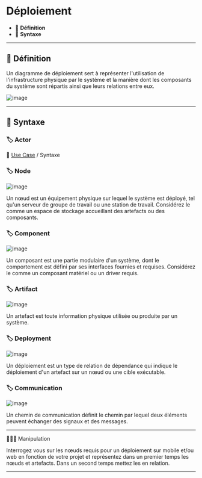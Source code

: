 # Déploiement

* 🔖 **Définition**
* 🔖 **Syntaxe**

___

## 📑 Définition

Un diagramme de déploiement sert à représenter l'utilisation de l'infrastructure physique par le système et la manière dont les composants du système sont répartis ainsi que leurs relations entre eux. 

![image](https://raw.githubusercontent.com/seeren-training/UML/master/wiki/resources/06/01-Deployment.jpg)

___

## 📑 Syntaxe

### 🏷️ **Actor**

🔗 [Use Case](https://github.com/POEC-20-05/UML/wiki/02) / Syntaxe

### 🏷️ **Node**

![image](https://raw.githubusercontent.com/seeren-training/UML/master/wiki/resources/06/node.jpg)

Un nœud est un équipement physique sur lequel le système est déployé, tel qu'un serveur de groupe de travail ou une station de travail. Considérez le comme un espace de stockage accueillant des artefacts ou des composants.

### 🏷️ **Component**

![image](https://raw.githubusercontent.com/seeren-training/UML/master/wiki/resources/06/component.jpg)

Un composant est une partie modulaire d'un système, dont le comportement est défini par ses interfaces fournies et requises. Considérez le comme un composant matériel ou un driver requis.

### 🏷️ **Artifact**

![image](https://raw.githubusercontent.com/seeren-training/UML/master/wiki/resources/06/artifact.jpg)

Un artefact est toute information physique utilisée ou produite par un système.

### 🏷️ **Deployment**

![image](https://raw.githubusercontent.com/seeren-training/UML/master/wiki/resources/06/deployment.jpg)

Un déploiement est un type de relation de dépendance qui indique le déploiement d'un artefact sur un nœud ou une cible exécutable.

### 🏷️ **Communication**

![image](https://raw.githubusercontent.com/seeren-training/UML/master/wiki/resources/06/communication.jpg)

Un chemin de communication définit le chemin par lequel deux éléments peuvent échanger des signaux et des messages.

___

👨🏻‍💻 Manipulation

Interrogez vous sur les nœuds requis pour un déploiement sur mobile et/ou web en fonction de votre projet et représentez dans un premier temps les nœuds et artefacts. Dans un second temps mettez les en relation.

___